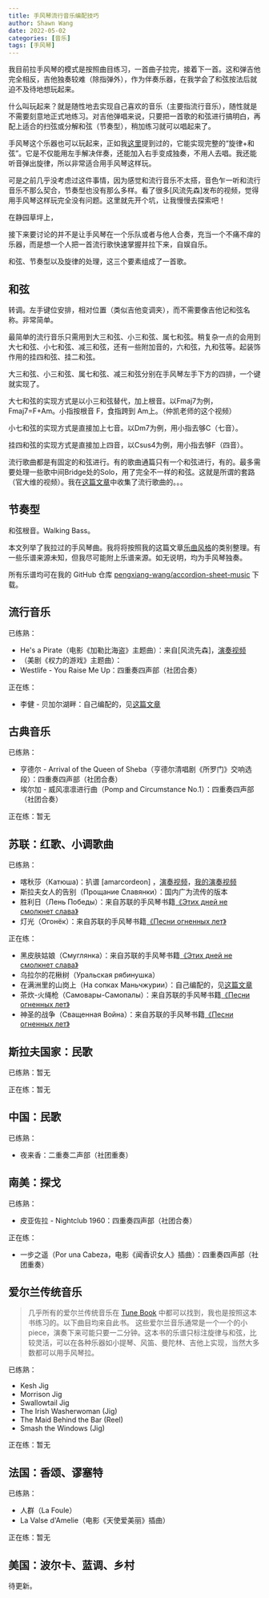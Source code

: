 ```yaml
---
title: 手风琴流行音乐编配技巧
author: Shawn Wang
date: 2022-05-02
categories: [音乐]
tags: [手风琴]
---
```


我目前拉手风琴的模式是按照曲目练习，一首曲子拉完，接着下一首。这和弹吉他完全相反，吉他独奏较难（除指弹外），作为伴奏乐器，在我学会了和弦按法后就迫不及待地想玩起来。

什么叫玩起来？就是随性地去实现自己喜欢的音乐（主要指流行音乐），随性就是不需要刻意地正式地练习。对吉他弹唱来说，只要把一首歌的和弦进行搞明白，再配上适合的扫弦或分解和弦（节奏型），稍加练习就可以唱起来了。

手风琴这个乐器也可以玩起来，正如我[这里]()提到过的，它能实现完整的“旋律+和弦”。它是不仅能用左手解决伴奏，还能加入右手变成独奏，不用人去唱。我还能听音弹出旋律，所以非常适合用手风琴这样玩。


可是之前几乎没考虑过这件事情，因为感觉和流行音乐不太搭，音色乍一听和流行音乐不那么契合，节奏型也没有那么多样。看了很多[风流先森]发布的视频，觉得用手风琴这样玩完全没有问题。这里就先开个坑，让我慢慢去探索吧！

在静园草坪上，

接下来要讨论的并不是让手风琴在一个乐队或者与他人合奏，充当一个不痛不痒的乐器，而是想一个人把一首流行歌快速掌握并拉下来，自娱自乐。

和弦、节奏型以及旋律的处理，这三个要素组成了一首歌。

## 和弦


转调。左手键位安排，相对位置（类似吉他变调夹），而不需要像吉他记和弦名称。非常简单。

最简单的流行音乐只需用到大三和弦、小三和弦、属七和弦。稍复杂一点的会用到大七和弦、小七和弦、减三和弦，还有一些附加音的，六和弦，九和弦等。起装饰作用的挂四和弦、挂二和弦。

大三和弦、小三和弦、属七和弦、减三和弦分别在手风琴左手下方的四排，一个键就实现了。

大七和弦的实现方式是以小三和弦替代，加上根音。以Fmaj7为例，Fmaj7=F+Am。小指按根音 F，食指跨到 Am上。（仲凯老师的这个视频）

小七和弦的实现方式是直接加上七音。以Dm7为例，用小指去够C（七音）。

挂四和弦的实现方式是直接加上四音，以Csus4为例，用小指去够F（四音）。



流行歌曲都是有固定的和弦进行。有的歌曲通篇只有一个和弦进行，有的。最多需要处理一些歌中间Bridge处的Solo，用了完全不一样的和弦。这就是所谓的套路（官大维的视频）。我在[这篇文章]()中收集了流行歌曲的。。。


## 节奏型




和弦根音。Walking Bass。







本文列举了我拉过的手风琴曲。我将将按照我的这篇文章[乐曲风格](https://pengxiang-wang.github.io/posts/accordion_style)的类别整理。有一些乐谱来源未知，但我尽可能附上乐谱来源。如无说明，均为手风琴独奏。

所有乐谱均可在我的 GitHub 仓库 [pengxiang-wang/accordion-sheet-music](https://github.com/pengxiang-wang/accordion-sheet-music) 下载。


## 流行音乐

已练熟：
- He's a Pirate（电影《加勒比海盗》主题曲）：来自[风流先森]，[演奏视频](https://www.bilibili.com/video/BV1cb411N7sM)
- （美剧《权力的游戏》主题曲）：
- Westlife - You Raise Me Up：四重奏四声部（社团合奏）


正在练：
- 李健 - 贝加尔湖畔：自己编配的，见[这篇文章]()


## 古典音乐


已练熟：
- 亨德尔 - Arrival of the Queen of Sheba（亨德尔清唱剧《所罗门》交响选段）：四重奏四声部（社团合奏）
- 埃尔加 - 威风凛凛进行曲（Pomp and Circumstance No.1）：四重奏四声部（社团合奏）


正在练：暂无




## 苏联：红歌、小调歌曲




已练熟：
- 喀秋莎（Катюша)：扒谱 [amarcordeon] ，[演奏视频]()，[我的演奏视频]()
- 斯拉夫女人的告别（Прощание Славянки）：国内广为流传的版本
- 胜利日（Лень Победы）：来自苏联的手风琴书籍[《Этих дней не смолкнет слава》](http://aperock.ucoz.ru/load/22-1-0-1076)
- 灯光（Огонёк）：来自苏联的手风琴书籍[《Песни огненных лет》](http://aperock.ucoz.ru/load/22-1-0-2398)



正在练：
- 黑皮肤姑娘（Смуглянка）：来自苏联的手风琴书籍[《Этих дней не смолкнет слава》](http://aperock.ucoz.ru/load/22-1-0-1076)
- 乌拉尔的花楸树（Уральская рябинушка）
- 在满洲里的山岗上（На сопках Маньчжурии）：自己编配的，见[这篇文章]()
- 茶炊-火绳枪（Самовары-Самопалы）：来自苏联的手风琴书籍[《Песни огненных лет》](http://aperock.ucoz.ru/load/22-1-0-2398)
- 神圣的战争（Сващенная Война）：来自苏联的手风琴书籍[《Песни огненных лет》](http://aperock.ucoz.ru/load/22-1-0-2398)





## 斯拉夫国家：民歌

已练熟：暂无


正在练：暂无





## 中国：民歌

已练熟：
- 夜来香：二重奏二声部（社团重奏）




## 南美：探戈

已练熟：
- 皮亚佐拉 - Nightclub 1960：四重奏四声部（社团合奏）


正在练：
- 一步之遥（Por una Cabeza，电影《闻香识女人》插曲）：四重奏四声部（社团重奏）





## 爱尔兰传统音乐

> 几乎所有的爱尔兰传统音乐在 [Tune Book](http://www.braccio.me/session/Kingston_Irish_Tunebook_Rev_1.0.pdf) 中都可以找到，我也是按照这本书练习的。以下曲目均来自此书。
> 这些爱尔兰音乐通常是一个一个的小 piece，演奏下来可能只要一二分钟。这本书的乐谱只标注旋律与和弦，比较灵活，可以在各种乐器如小提琴、风笛、曼陀林、吉他上实现，当然大多数都可以用手风琴拉。


已练熟：
- Kesh Jig
- Morrison Jig
- Swallowtail Jig
- The Irish Washerwoman (Jig)
- The Maid Behind the Bar (Reel)
- Smash the Windows (Jig)

正在练：暂无

## 法国：香颂、谬塞特

已练熟：
- 人群（La Foule）
- La Valse d'Amelie（电影《天使爱美丽》插曲）


正在练：暂无


## 美国：波尔卡、蓝调、乡村

待更新。
